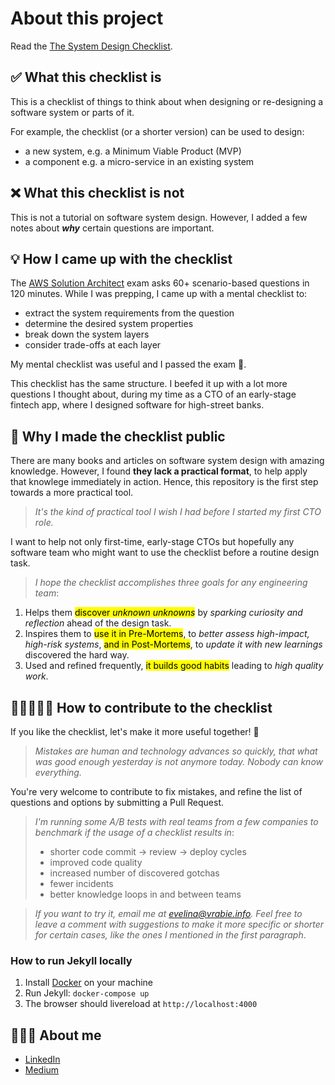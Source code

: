 # About this project

Read the [The System Design Checklist](https://evelyne24.github.io/system-design-checklist/).


## ✅ What this checklist is

This is a checklist of things to think about when designing or re-designing a software system or parts of it.

For example, the checklist (or a shorter version) can be used to design:

- a new system, e.g. a Minimum Viable Product (MVP)
- a component e.g. a micro-service in an existing system 


## ❌ What this checklist is not

This is not a tutorial on software system design. However, I added a few notes about _**why**_ certain questions are important. 

## 💡 How I came up with the checklist

The [AWS Solution Architect](https://aws.amazon.com/certification/certified-solutions-architect-associate/) exam asks 60+ scenario-based questions in 120 minutes. While I was prepping, I came up with a mental checklist to:

- extract the system requirements from the question
- determine the desired system properties
- break down the system layers
- consider trade-offs at each layer

My mental checklist was useful and I passed the exam 🙌.

This checklist has the same structure. I beefed it up with a lot more questions I thought about, during my time as a CTO of an early-stage fintech app, where I designed software for high-street banks.

## 👀 Why I made the checklist public

There are many books and articles on software system design with amazing knowledge. However, I found **they lack a practical format**, to help apply that knowlege immediately in action. Hence, this repository is the first step towards a more practical tool.

> _It's the kind of practical tool I wish I had before I started my first CTO role._

I want to help not only first-time, early-stage CTOs but hopefully any software team who might want to use the checklist before a routine design task.

> _I hope the checklist accomplishes three goals for any engineering team_:

1. Helps them <mark>discover <i>unknown unknowns</i></mark> by _sparking curiosity and reflection_ ahead of the design task.
2. Inspires them to <mark>use it in Pre-Mortems</mark>, to _better assess high-impact, high-risk systems_, <mark>and in Post-Mortems</mark>, to _update it with new learnings_ discovered the hard way.
3. Used and refined frequently, <mark>it builds good habits</mark> leading to _high quality work_.


## 🙋🏻‍♀️🙋🏾 How to contribute to the checklist

If you like the checklist, let's make it more useful together! 💪 

> _Mistakes are human and technology advances so quickly, that what was good enough yesterday is not anymore today. Nobody can know everything._ 

You're very welcome to contribute to fix mistakes, and refine the list of questions and options by submitting a Pull Request.

> _I'm running some A/B tests with real teams from a few companies to benchmark if the usage of a checklist results in_:
> - shorter code commit → review → deploy cycles
> - improved code quality
> - increased number of discovered gotchas 
> - fewer incidents
> - better knowledge loops in and between teams

> _If you want to try it, email me at evelina@vrabie.info. Feel free to leave a comment with suggestions to make it more specific or shorter for certain cases, like the ones I mentioned in the first paragraph_.

### How to run Jekyll locally

1. Install [Docker](https://www.docker.com/) on your machine
2. Run Jekyll: `docker-compose up`
3. The browser should livereload at `http://localhost:4000` 

## 👩🏻‍💻 About me

- [LinkedIn](https://www.linkedin.com/in/evelinavrabie/)
- [Medium](https://medium.com/jump-start)
